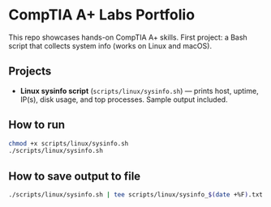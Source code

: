# CompTIA A+ Labs Portfolio

This repo showcases hands-on CompTIA A+ skills. First project: a Bash script that collects system info (works on Linux and macOS).

## Projects
- **Linux sysinfo script** (`scripts/linux/sysinfo.sh`) — prints host, uptime, IP(s), disk usage, and top processes. Sample output included.

## How to run
```bash
chmod +x scripts/linux/sysinfo.sh
./scripts/linux/sysinfo.sh
```


## How to save output to file

```bash
./scripts/linux/sysinfo.sh | tee scripts/linux/sysinfo_$(date +%F).txt
```
